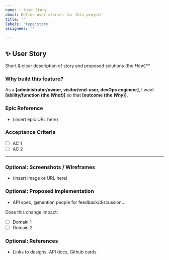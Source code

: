 ```yaml
---
name: ✨ User Story
about: Define user stories for this project
title: ''
labels: 'type:story'
assignees: ''

---
```


## ✨ User Story

Short & clear description of story and proposed solutions (the _How_)\*\*

### Why build this feature?

As a **[administrator/owner, visitor/end-user, devOps engineer]**, I want **[ability/function (the *What*)]** so that **[outcome (the *Why*)]**.

### Epic Reference
- (insert epic URL here)

### Acceptance Criteria
- [ ] AC 1
- [ ] AC 2

---

### Optional: Screenshots / Wireframes

- (insert image or URL here)

### Optional: Proposed implementation

- API spec, @mention people for feedback/discussion...

Does this change impact:
- [ ] Domain 1
- [ ] Domain 2

### Optional: References

- Links to designs, API docs, Github cards
